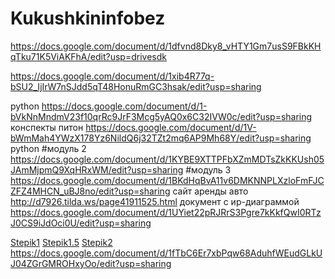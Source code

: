 # Kukushkininfobez
https://docs.google.com/document/d/1dfvnd8Dky8_vHTY1Gm7usS9FBkKHqTku71K5ViAKFhA/edit?usp=drivesdk

https://docs.google.com/document/d/1xib4R77q-bSU2_IjIrW7nSJdd5qT48HonuRmGC3hsak/edit?usp=sharing

python
https://docs.google.com/document/d/1-bVkNnMndmV23f10qrRc9JrF3Mcg5yAQ0x6C32IVW0c/edit?usp=sharing
конспекты питон
https://docs.google.com/document/d/1V-bWmMah4YWzX178Yz6NildQ6j32TZt2mq6AP9Mh68Y/edit?usp=sharing
python 
#модуль 2
https://docs.google.com/document/d/1KYBE9XTTPFbXZmMDTsZkKKUsh05JAmMjpmQ9XqHRxWM/edit?usp=sharing
#модуль 3
https://docs.google.com/document/d/1BKdHqBvA11v6DMKNNPLXzloFmFJCZFZ4MHCN_uBJ8no/edit?usp=sharing
сайт аренды авто
http://d7926.tilda.ws/page41911525.html
документ с ир-диаграммой
https://docs.google.com/document/d/1UYiet22pRJRrS3Pgre7kKkfQwI0RTzJ0CS9iJdOci0U/edit?usp=sharing

[Stepik1](https://danila7926.github.io/Kukushkininfobez/stepik-1.1)
[Stepik1.5](https://danila7926.github.io/Kukushkininfobez/stepik-1.5)
[Stepik2](https://danila7926.github.io/Kukushkininfobez/Stepik_2)
https://docs.google.com/document/d/1fTbC6Er7xbPqw68AduhfWEudGLkUJ04ZGrGMROHxyOo/edit?usp=sharing

